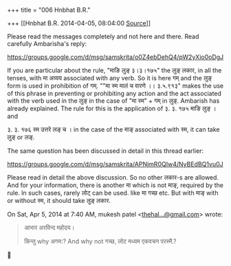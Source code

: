 +++
title = "006 Hnbhat B.R."

+++
[[Hnbhat B.R.	2014-04-05, 08:04:00 [Source](https://groups.google.com/g/samskrita/c/o0Z4ebDehQ4)]]



Please read the messages completely and not here and there. Read carefully Ambarisha's reply:

  

<https://groups.google.com/d/msg/samskrita/o0Z4ebDehQ4/pW2yXio0oDgJ>  

  

If you are particular about the rule, "माङि लुङ् ३।३।१७५" the लुङ् लकार, in all the tenses, with मा अव्यय associated with any verb. So it is here गम् and the लुङ् form is used in prohibition of गम्. ""मा स्म मालं च वारणे ।। ३.५.९१३" makes the use of this phrase in preventing or prohibiting any action and the act associated with the verb used in the लुङ् in the case of "मा स्म" + गम् in लुङ्. Ambarish has already explained. The rule for this is the application of ३. ३. १७५ माङि लुङ् । and

३. ३. १७६ स्म उत्तरे लङ् च । in the case of the माङ् associated with स्म, it can take लुङ् or लङ्.

  

The same question has been discussed in detail in this thread earlier:

  

<https://groups.google.com/d/msg/samskrita/APNjmR0QIw4/NyBEdBQ1vu0J>  

  

Please read in detail the above discussion. So no other लकार-s are allowed. And for your information, there is another मा which is not माङ्, required by the rule. In such cases, rarely लोट् can be used. like मा गच्छ etc. But with माङ् with or without स्म, it should take लुङ् लकार.

  

  

  

  

  



  

  
  

On Sat, Apr 5, 2014 at 7:40 AM, mukesh patel \<[thehal...@gmail.com]()\> wrote:  

> आभार अरविन्द महोदय।  
>   
> किन्तु why अगम:? And why not गच्छ, लोट मध्यम एकवचन परस्मै.?  



